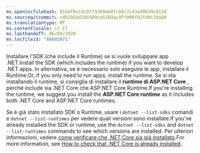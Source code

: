 ```yaml
---
ms.openlocfilehash: 81ddf0ccdc0ff3269a68fcb6c7c43ad9b39c8128
ms.sourcegitcommit: cdb295dd1db589ce5169ac9ff096f01fd0c2da9d
ms.translationtype: MT
ms.contentlocale: it-IT
ms.lasthandoff: 06/09/2020
ms.locfileid: "84602971"
---
```


<span data-ttu-id="fdd73-101">Installare l'SDK (che include il Runtime) se si vuole sviluppare app .NET.</span><span class="sxs-lookup"><span data-stu-id="fdd73-101">Install the SDK (which includes the runtime) if you want to develop .NET apps.</span></span> <span data-ttu-id="fdd73-102">In alternativa, se è necessario solo eseguire le app, installare il Runtime.</span><span class="sxs-lookup"><span data-stu-id="fdd73-102">Or, if you only need to run apps, install the runtime.</span></span> <span data-ttu-id="fdd73-103">Se si sta installando il runtime, si consiglia di installare il **runtime di ASP.NET Core** , perché include sia .NET Core che ASP.NET Core Runtime.</span><span class="sxs-lookup"><span data-stu-id="fdd73-103">If you're installing the runtime, we suggest you install the **ASP.NET Core runtime** as it includes both .NET Core and ASP.NET Core runtimes.</span></span>

<span data-ttu-id="fdd73-104">Se è già stato installato SDK o Runtime, usare i `dotnet --list-sdks` comandi e `dotnet --list-runtimes` per vedere quali versioni sono installate.</span><span class="sxs-lookup"><span data-stu-id="fdd73-104">If you've already installed the SDK or runtime, use the `dotnet --list-sdks` and `dotnet --list-runtimes` commands to see which versions are installed.</span></span> <span data-ttu-id="fdd73-105">Per ulteriori informazioni, vedere [come verificare che .NET Core sia già installato](../how-to-detect-installed-versions.md).</span><span class="sxs-lookup"><span data-stu-id="fdd73-105">For more information, see [How to check that .NET Core is already installed](../how-to-detect-installed-versions.md).</span></span>
